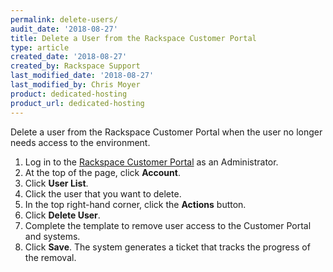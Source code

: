 ```yaml
---
permalink: delete-users/
audit_date: '2018-08-27'
title: Delete a User from the Rackspace Customer Portal
type: article
created_date: '2018-08-27'
created_by: Rackspace Support
last_modified_date: '2018-08-27'
last_modified_by: Chris Moyer
product: dedicated-hosting
product_url: dedicated-hosting
---
```


Delete a user from the Rackspace Customer Portal when the user no longer needs access to the environment.

1. Log in to the [Rackspace Customer Portal](https://my.rackspace.com) as an Administrator.
2. At the top of the page, click **Account**.
3. Click **User List**.
4. Click the user that you want to delete.
5. In the top right-hand corner, click the **Actions** button.
6. Click **Delete User**.
7. Complete the template to remove user access to the Customer Portal and systems.
8. Click **Save**. The system generates a ticket that tracks the progress of the removal.
